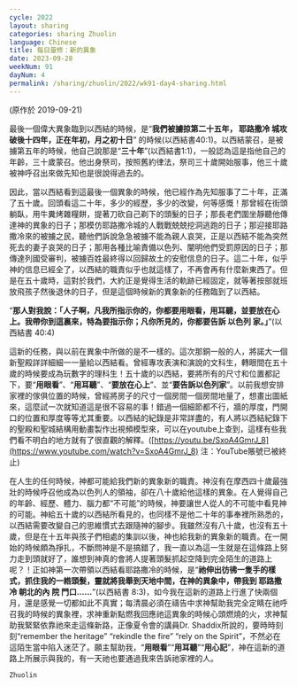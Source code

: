 ```yaml
---
cycle: 2022
layout: sharing
categories: sharing Zhuolin
language: Chinese
title: 每日靈修：新的異象
date: 2023-09-28
weekNum: 91
dayNum: 4
permalink: /sharing/zhuolin/2022/wk91-day4-sharing.html
---
```

(原作於 2019-09-21)

最後一個偉大異象臨到以西結的時候，是“**我們被擄掠第二十五年， 耶路撒冷 城攻破後十四年，正在年初，月之初十日**” 的時候(以西結書40:1)。以西結蒙召，是被擄第五年的時候，他自己說那是“**三十年**”(以西結書1:1)，一般認為這是指他自己的年齡，三十歲蒙召。他出身祭司，按照舊約律法，祭司三十歲開始服事，他三十歲被神呼召出來做先知也是很說得過去的。    

因此，當以西結看到這最後一個異象的時候，他已經作為先知服事了二十年，正滿了五十歲。回頭看這二十年，多少的經歷，多少的改變，何等感慨！那曾經在街頭躺臥，用牛糞烤雜糧餅，提著刀砍自己剃下的頭髮的日子；那長老們圍坐靜聽他傳達神的異象的日子；那模仿耶路撒冷城的人戰戰兢兢挖洞逃跑的日子；那迎接耶路撒冷來的被擄之民，聽他們訴說急急被擄不能為親人哀哭，正是以西結不能為突然死去的妻子哀哭的日子；那用各種比喻責備以色列、闡明他們受罰原因的日子；那傳達列國受審判，被擄百姓最終得以回歸故土的安慰信息的日子。這二十年，似乎神的信息已經全了，以西結的職責似乎也就這樣了，不再會再有什麼新東西了。但是在五十歲時，這對於我們，大約正是覺得生活的軌跡已經固定，就等著按部就班放飛孩子然後退休的日子，但是這個時候新的異象新的任務臨到了以西結。    

“**那人對我說：「人子啊，凡我所指示你的，你都要用眼看，用耳聽，並要放在心上。我帶你到這裏來，特為要指示你；凡你所見的，你都要告訴 以色列 家。」**”(以西結書 40:4)    

這新的任務，與以前在異象中所做的是不一樣的。這次那銅一般的人，將諾大一個新聖殿詳詳細細一一量給以西結看。曾經專攻表演和演說的文科生，轉眼間在五十歲的時候要成為玩數字的理科生！五十歲的以西結，要將所有的尺寸和位置都記下，要“**用眼看**”、“**用耳聽**”、“**要放在心上**”、並“**要告訴以色列家**”。以前我想安排家裡的傢俱位置的時候，曾經將房子的尺寸一個房間一個房間地量了，想畫出圖紙來，這麼試一次就知道這是很不容易的事！錯過一個細節都不行，牆的厚度，門開口的位置和厚度等等尤其重要。以西結的紀錄是非常詳盡的，有人將以西結紀錄下的聖殿和聖城結構用動畫製作出視頻模型來，可以在youtube上查到，這樣有些我們看不明白的地方就有了很直觀的解釋。([https://youtu.be/SxoA4GmrJ_8](https://www.youtube.com/watch?v=SxoA4GmrJ_8) 注：YouTube賬號已被終止)    

在人生的任何時候，神都可能給我們新的異象新的職責。神沒有在摩西四十歲最強壯的時候呼召他成為以色列人的領袖，卻在八十歲給他這樣的異象。在人覺得自己的年齡、經歷、體力、腦力都“不可能”的時候，神要讓世人從人的不可能中看見神的可能。神給五十歲的以西結所看見的，也同樣不是他二十年的事奉裡所熟悉的，以西結需要改變自己的思維慣式去跟隨神的腳步。我雖然沒有八十歲，也沒有五十歲，但是在十五年與孩子們相處的集訓以後，神也給我新的異象新的職責。在一開始的時候頗為掙扎，不斷問神是不是搞錯了，我一直以為這一生就是在這條路上努力走到頭就好了，誰想到神真的會將人提著頭髮抓起空降到完全陌生的道路上呢？！正如神第一次帶領以西結看耶路撒冷的時候，是“**祂伸出彷彿一隻手的樣式，抓住我的一綹頭髮，靈就將我舉到天地中間，在神的異象中，帶我到 耶路撒冷 朝北的內 院 門口......**”(以西結書 8:3)，如今我在這新的道路上行進了快兩個月，還是感覺一切都如此不真實；每清晨必須在禱告中求神幫助我完全定睛在祂呼召我的時候的異象裡，求神重新點燃我回應祂這異象的時候心頭燃燒的火，求神幫助我緊緊依靠祂來走這條新路，正像夏令會的講員Dr. Shaddix所說的，要時時刻刻“remember the heritage” “rekindle the fire” “rely on the Spirit”，不然必在這陌生當中陷入迷茫了。願主幫助我，“**用眼看**”“**用耳聽**”“**用心記**”，神在這新的道路上所展示與我的，有一天祂也要通過我來告訴祂家裡的人。    

`Zhuolin`    
